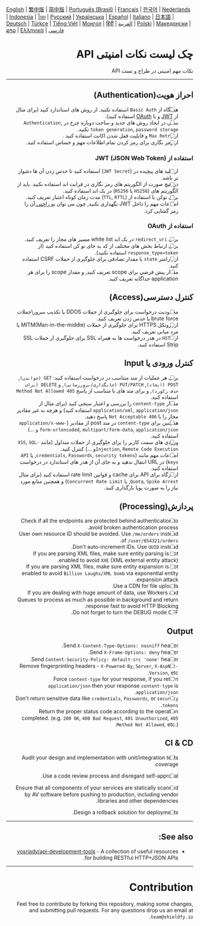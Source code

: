 [English](./README.md) | [繁中版](./README-tw.md) | [简中版](./README-zh.md) | [Português (Brasil)](./README-pt_BR.md) | [Français](./README-fr.md) | [한국어](./README-ko.md) | [Nederlands](./README-nl.md) | [Indonesia](./README-id.md) | [ไทย](./README-th.md) | [Русский](./README-ru.md) | [Українська](./README-uk.md) | [Español](./README-es.md) | [Italiano](./README-it.md) | [日本語](./README-ja.md) | [Deutsch](./README-de.md) | [Türkçe](./README-tr.md) | [Tiếng Việt](./README-vi.md) | [Монгол](./README-mn.md) | [हिंदी](./README-hi.md) | [العربية](./README-ar.md) | [Polski](./README-pl.md) | [Македонски](./README-mk.md) | [ລາວ](./README-lo.md) | [Ελληνικά](./README-el.md) | [فارسی](./README-fa.md)
<div dir="rtl">

# چک لیست نکات امنیتی API

نکات مهم امنیتی در طراح و تست API


---

## احراز هویت(Authentication)
- [ ] هیچگاه از `Basic Auth` استفاده نکنید. از روش های استاندارد کنید (برای مثال از [JWT](https://jwt.io/) و یا [OAuth](https://oauth.net/) استفاده کنید).
- [ ] سعی در ایجاد روش های جدید و ساخت دوباره چرخ در `Authentication`, `token generation`, `password storage` نکنید.
- [ ] از `Max Retry` و قابلیت قفل شدن اکانت استفاده کنید .
- [ ] از رمز نگاری برای رمز کردن تمام اطلاعات مهم و حساس استفاده کنید.

### استفاده از JWT (JSON Web Token)
- [ ] از کلید های پیچیده در (`JWT Secret`) استفاده کنید تا حدس زدن آن ها دشوار تر باشد.
- [ ] در هیچ صورت از الگوریتم های رمز نگاری در فرانت اند استفاده نکنید. باید از الگوریتم های  (`HS256` یا `RS256`) در بک اند استفاده کنید.
- [ ] برای توکن با استفاده از (`TTL`, `RTTL`) مدت زمان کوتاه اعتبار تعریف کنید.
- [ ] اطلاعات مهم را داخل JWT نگهداری نکنید, چون می توان  [به راحتی ](https://jwt.io/#debugger-io) آن را رمز گشایی کرد.

### استفاده از OAuth
- [ ] برای `redirect_uri` در بک اند white list مسیر های مجاز را تعریف کنید.
- [ ] برای ارتباط بخش های مختلف از کد به جای تو کن استفاده کنید (از `response_type=token` استفاده نکنید).
- [ ] از پارامتر `state` با مقدار تصادفی برای جلوگیری از حملات CSRF استفاده کنید.
- [ ] مقدار پیش فرضی برای scope تعریف کنید, و مقدار scope را برای هر application جداگانه تعریف کنید.

## کنترل دسترسی(Access)
- [ ] محدودیت درخواست برای جلوگیری از حملات DDOS یا تکذیب سرور\حملات brute force یا حدس زدن تعریف کنید.
- [ ] از پروتکل HTTPS برای جلوگیری از حملات MITM(Man-in-the-middle) یا مرد میانی تعریف کنید.
- [ ] از `HSTS` در هدر درخواست ها به همراه SSL برای جلوگیری از حملات SSL Strip استفاده کنید.

## کنترل ورودی یا Input
- [ ] برای هر عملیات از متد متناسب در درخواست استفاده کنید: `GET (خواندن)`, `POST (ایجاد)`, `PUT/PATCH (جایگذاری/بروزرسانی)`, و `DELETE (برای حذف رکورد)`, و برای متد های نا متناسب از پاسخ `405 Method Not Allowed` استفاده کنید.
- [ ] مقدار `content-type` را بررسی و اعتبار سنجی کنید (برای مثال از `application/xml`, `application/json` استفاده کنید) و هرچه به غیر مقادیر مجاز را با `406 Not Acceptable` پاسخ دهید.
- [ ] همچنین برای `content-type` در متد  post از مقادیر (`application/x-www-form-urlencoded`, `multipart/form-data`, `application/json` و ...) استفاده کنید.
- [ ] ورودی های سمت کاربر را برای جلوگیری از حملات متداول (مانند `XSS`, `SQL-Injection`, `Remote Code Execution`و ...) کنترل کنید.
- [ ] اطلاعات مهم مانند (`credentials`, `Passwords`, `security tokens`, یا `API keys`) در URL انتقال ندهید و به جای آن از هدر های استاندارد در درخواست استفاده کنید.
- [ ] از درگاه برای API برای cache و قوانین rate limit استفاده کنید (برای مثال `Quota`, `Spike Arrest`, یا `Concurrent Rate Limit`) و همچنین منابع مورد نیاز را به صورت پویا بارگذاری کنید.

## پردازش(Processing)
- [ ] Check if all the endpoints are protected behind authentication to avoid broken authentication process.
- [ ] User own resource ID should be avoided. Use `/me/orders` instead of `/user/654321/orders`.
- [ ] Don't auto-increment IDs. Use `UUID` instead.
- [ ] If you are parsing XML files, make sure entity parsing is not enabled to avoid `XXE` (XML external entity attack).
- [ ] If you are parsing XML files, make sure entity expansion is not enabled to avoid `Billion Laughs/XML bomb` via exponential entity expansion attack.
- [ ] Use a CDN for file uploads.
- [ ] If you are dealing with huge amount of data, use Workers and Queues to process as much as possible in background and return response fast to avoid HTTP Blocking.
- [ ] Do not forget to turn the DEBUG mode OFF.

## Output
- [ ] Send `X-Content-Type-Options: nosniff` header.
- [ ] Send `X-Frame-Options: deny` header.
- [ ] Send `Content-Security-Policy: default-src 'none'` header.
- [ ] Remove fingerprinting headers - `X-Powered-By`, `Server`, `X-AspNet-Version`, etc.
- [ ] Force `content-type` for your response, if you return `application/json` then your response `content-type` is `application/json`.
- [ ] Don't return sensitive data like `credentials`, `Passwords`, or `security tokens`.
- [ ] Return the proper status code according to the operation completed. (e.g. `200 OK`, `400 Bad Request`, `401 Unauthorized`, `405 Method Not Allowed`, etc.).

## CI & CD
- [ ] Audit your design and implementation with unit/integration tests coverage.
- [ ] Use a code review process and disregard self-approval.
- [ ] Ensure that all components of your services are statically scanned by AV software before pushing to production, including vendor libraries and other dependencies.
- [ ] Design a rollback solution for deployments.


---

## See also:
- [yosriady/api-development-tools](https://github.com/yosriady/api-development-tools) - A collection of useful resources for building RESTful HTTP+JSON APIs.


---

# Contribution
Feel free to contribute by forking this repository, making some changes, and submitting pull requests. For any questions drop us an email at `team@shieldfy.io`.
